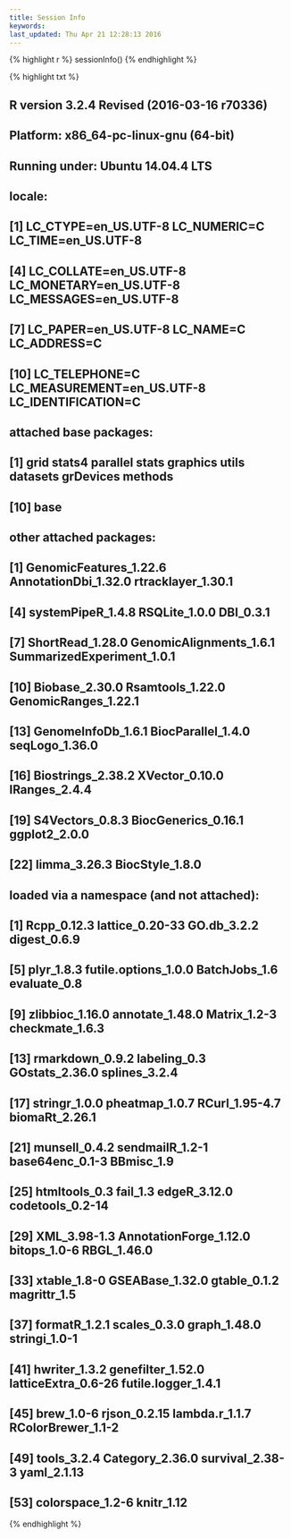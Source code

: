 ```yaml
---
title: Session Info
keywords: 
last_updated: Thu Apr 21 12:28:13 2016
---
```



{% highlight r %}
sessionInfo()
{% endhighlight %}

{% highlight txt %}
## R version 3.2.4 Revised (2016-03-16 r70336)
## Platform: x86_64-pc-linux-gnu (64-bit)
## Running under: Ubuntu 14.04.4 LTS
## 
## locale:
##  [1] LC_CTYPE=en_US.UTF-8       LC_NUMERIC=C               LC_TIME=en_US.UTF-8       
##  [4] LC_COLLATE=en_US.UTF-8     LC_MONETARY=en_US.UTF-8    LC_MESSAGES=en_US.UTF-8   
##  [7] LC_PAPER=en_US.UTF-8       LC_NAME=C                  LC_ADDRESS=C              
## [10] LC_TELEPHONE=C             LC_MEASUREMENT=en_US.UTF-8 LC_IDENTIFICATION=C       
## 
## attached base packages:
##  [1] grid      stats4    parallel  stats     graphics  utils     datasets  grDevices methods  
## [10] base     
## 
## other attached packages:
##  [1] GenomicFeatures_1.22.6     AnnotationDbi_1.32.0       rtracklayer_1.30.1        
##  [4] systemPipeR_1.4.8          RSQLite_1.0.0              DBI_0.3.1                 
##  [7] ShortRead_1.28.0           GenomicAlignments_1.6.1    SummarizedExperiment_1.0.1
## [10] Biobase_2.30.0             Rsamtools_1.22.0           GenomicRanges_1.22.1      
## [13] GenomeInfoDb_1.6.1         BiocParallel_1.4.0         seqLogo_1.36.0            
## [16] Biostrings_2.38.2          XVector_0.10.0             IRanges_2.4.4             
## [19] S4Vectors_0.8.3            BiocGenerics_0.16.1        ggplot2_2.0.0             
## [22] limma_3.26.3               BiocStyle_1.8.0           
## 
## loaded via a namespace (and not attached):
##  [1] Rcpp_0.12.3            lattice_0.20-33        GO.db_3.2.2            digest_0.6.9          
##  [5] plyr_1.8.3             futile.options_1.0.0   BatchJobs_1.6          evaluate_0.8          
##  [9] zlibbioc_1.16.0        annotate_1.48.0        Matrix_1.2-3           checkmate_1.6.3       
## [13] rmarkdown_0.9.2        labeling_0.3           GOstats_2.36.0         splines_3.2.4         
## [17] stringr_1.0.0          pheatmap_1.0.7         RCurl_1.95-4.7         biomaRt_2.26.1        
## [21] munsell_0.4.2          sendmailR_1.2-1        base64enc_0.1-3        BBmisc_1.9            
## [25] htmltools_0.3          fail_1.3               edgeR_3.12.0           codetools_0.2-14      
## [29] XML_3.98-1.3           AnnotationForge_1.12.0 bitops_1.0-6           RBGL_1.46.0           
## [33] xtable_1.8-0           GSEABase_1.32.0        gtable_0.1.2           magrittr_1.5          
## [37] formatR_1.2.1          scales_0.3.0           graph_1.48.0           stringi_1.0-1         
## [41] hwriter_1.3.2          genefilter_1.52.0      latticeExtra_0.6-26    futile.logger_1.4.1   
## [45] brew_1.0-6             rjson_0.2.15           lambda.r_1.1.7         RColorBrewer_1.1-2    
## [49] tools_3.2.4            Category_2.36.0        survival_2.38-3        yaml_2.1.13           
## [53] colorspace_1.2-6       knitr_1.12
{% endhighlight %}

